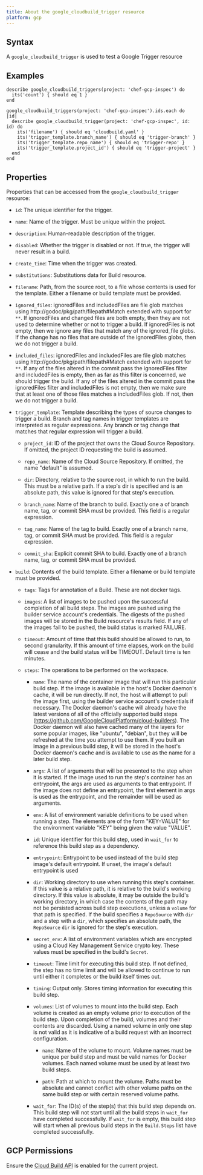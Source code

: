 ```yaml
---
title: About the google_cloudbuild_trigger resource
platform: gcp
---
```


## Syntax
A `google_cloudbuild_trigger` is used to test a Google Trigger resource

## Examples
```
describe google_cloudbuild_triggers(project: 'chef-gcp-inspec') do
  its('count') { should eq 1 }
end

google_cloudbuild_triggers(project: 'chef-gcp-inspec').ids.each do |id|
  describe google_cloudbuild_trigger(project: 'chef-gcp-inspec', id: id) do
    its('filename') { should eq 'cloudbuild.yaml' }
    its('trigger_template.branch_name') { should eq 'trigger-branch' }
    its('trigger_template.repo_name') { should eq 'trigger-repo' }
    its('trigger_template.project_id') { should eq 'trigger-project' }
  end
end
```

## Properties
Properties that can be accessed from the `google_cloudbuild_trigger` resource:


  * `id`: The unique identifier for the trigger.

  * `name`: Name of the trigger. Must be unique within the project.

  * `description`: Human-readable description of the trigger.

  * `disabled`: Whether the trigger is disabled or not. If true, the trigger will never result in a build.

  * `create_time`: Time when the trigger was created.

  * `substitutions`: Substitutions data for Build resource.

  * `filename`: Path, from the source root, to a file whose contents is used for the template. Either a filename or build template must be provided.

  * `ignored_files`: ignoredFiles and includedFiles are file glob matches using http://godoc/pkg/path/filepath#Match extended with support for `**`.  If ignoredFiles and changed files are both empty, then they are not used to determine whether or not to trigger a build.  If ignoredFiles is not empty, then we ignore any files that match any of the ignored_file globs. If the change has no files that are outside of the ignoredFiles globs, then we do not trigger a build.

  * `included_files`: ignoredFiles and includedFiles are file glob matches using http://godoc/pkg/path/filepath#Match extended with support for `**`.  If any of the files altered in the commit pass the ignoredFiles filter and includedFiles is empty, then as far as this filter is concerned, we should trigger the build.  If any of the files altered in the commit pass the ignoredFiles filter and includedFiles is not empty, then we make sure that at least one of those files matches a includedFiles glob. If not, then we do not trigger a build.

  * `trigger_template`: Template describing the types of source changes to trigger a build.  Branch and tag names in trigger templates are interpreted as regular expressions. Any branch or tag change that matches that regular expression will trigger a build.

    * `project_id`: ID of the project that owns the Cloud Source Repository. If omitted, the project ID requesting the build is assumed.

    * `repo_name`: Name of the Cloud Source Repository. If omitted, the name "default" is assumed.

    * `dir`: Directory, relative to the source root, in which to run the build.  This must be a relative path. If a step's dir is specified and is an absolute path, this value is ignored for that step's execution.

    * `branch_name`: Name of the branch to build. Exactly one a of branch name, tag, or commit SHA must be provided. This field is a regular expression.

    * `tag_name`: Name of the tag to build. Exactly one of a branch name, tag, or commit SHA must be provided. This field is a regular expression.

    * `commit_sha`: Explicit commit SHA to build. Exactly one of a branch name, tag, or commit SHA must be provided.

  * `build`: Contents of the build template. Either a filename or build template must be provided.

    * `tags`: Tags for annotation of a Build. These are not docker tags.

    * `images`: A list of images to be pushed upon the successful completion of all build steps. The images are pushed using the builder service account's credentials. The digests of the pushed images will be stored in the Build resource's results field. If any of the images fail to be pushed, the build status is marked FAILURE.

    * `timeout`: Amount of time that this build should be allowed to run, to second granularity.  If this amount of time elapses, work on the build will cease and the build status will be TIMEOUT. Default time is ten minutes.

    * `steps`: The operations to be performed on the workspace.

      * `name`: The name of the container image that will run this particular build step.  If the image is available in the host's Docker daemon's cache, it will be run directly. If not, the host will attempt to pull the image first, using the builder service account's credentials if necessary.  The Docker daemon's cache will already have the latest versions of all of the officially supported build steps (https://github.com/GoogleCloudPlatform/cloud-builders). The Docker daemon will also have cached many of the layers for some popular images, like "ubuntu", "debian", but they will be refreshed at the time you attempt to use them.  If you built an image in a previous build step, it will be stored in the host's Docker daemon's cache and is available to use as the name for a later build step.

      * `args`: A list of arguments that will be presented to the step when it is started.  If the image used to run the step's container has an entrypoint, the args are used as arguments to that entrypoint. If the image does not define an entrypoint, the first element in args is used as the entrypoint, and the remainder will be used as arguments.

      * `env`: A list of environment variable definitions to be used when running a step.  The elements are of the form "KEY=VALUE" for the environment variable "KEY" being given the value "VALUE".

      * `id`: Unique identifier for this build step, used in `wait_for` to reference this build step as a dependency.

      * `entrypoint`: Entrypoint to be used instead of the build step image's default entrypoint. If unset, the image's default entrypoint is used

      * `dir`: Working directory to use when running this step's container.  If this value is a relative path, it is relative to the build's working directory. If this value is absolute, it may be outside the build's working directory, in which case the contents of the path may not be persisted across build step executions, unless a `volume` for that path is specified.  If the build specifies a `RepoSource` with `dir` and a step with a `dir`, which specifies an absolute path, the `RepoSource` `dir` is ignored for the step's execution.

      * `secret_env`: A list of environment variables which are encrypted using a Cloud Key Management Service crypto key. These values must be specified in the build's `Secret`.

      * `timeout`: Time limit for executing this build step. If not defined, the step has no time limit and will be allowed to continue to run until either it completes or the build itself times out.

      * `timing`: Output only. Stores timing information for executing this build step.

      * `volumes`: List of volumes to mount into the build step.  Each volume is created as an empty volume prior to execution of the build step. Upon completion of the build, volumes and their contents are discarded.  Using a named volume in only one step is not valid as it is indicative of a build request with an incorrect configuration.

        * `name`: Name of the volume to mount.  Volume names must be unique per build step and must be valid names for Docker volumes. Each named volume must be used by at least two build steps.

        * `path`: Path at which to mount the volume.  Paths must be absolute and cannot conflict with other volume paths on the same build step or with certain reserved volume paths.

      * `wait_for`: The ID(s) of the step(s) that this build step depends on.  This build step will not start until all the build steps in `wait_for` have completed successfully. If `wait_for` is empty, this build step will start when all previous build steps in the `Build.Steps` list have completed successfully.


## GCP Permissions

Ensure the [Cloud Build API](https://console.cloud.google.com/apis/library/cloudbuild.googleapis.com/) is enabled for the current project.
